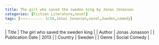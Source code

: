 ```yaml
---
title: The girl who saved the sweden king by Jonas Jonasson
categories: [Fiction Literature,novel]
tags: [⭐⭐⭐☆☆☆☆☆☆☆ 3/10,Jonas Jonasson,novel,Sweden,comedy]
---
```

        
| Title | The girl who saved the sweden king  |
| Author |  Jonas Jonasson  |
| Publication Date | 2013   |
| Country | Sweden |
| Genre | Social Comedy  |
        